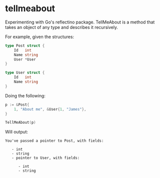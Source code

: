 tellmeabout
===========

Experimenting with Go's reflectino package. TellMeAbout is a method that takes an object of any type and describes it recursively.

For example, given the structures:

```go
type Post struct {
	Id   int
	Name string
	User *User
}

type User struct {
	Id   int
	Name string
}
```

Doing the following:

```go
p := &Post{
	1, "About me", &User{1, "James"},
}

TellMeAbout(p)
```

Will output:

```
You've passed a pointer to Post, with fields:

   - int
   - string
   - pointer to User, with fields:

      - int
      - string

```
